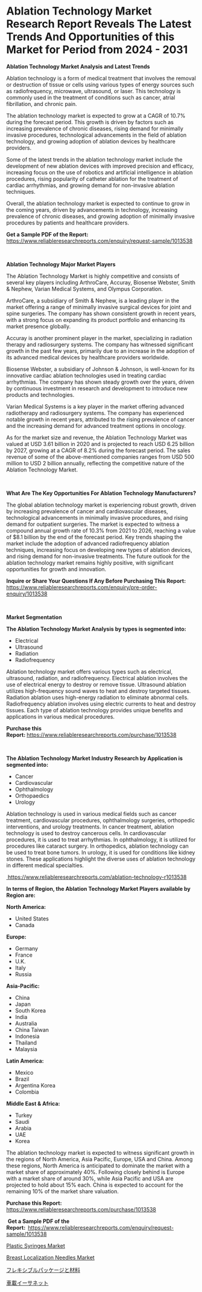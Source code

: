 <p><h1>Ablation Technology Market Research Report Reveals The Latest Trends And Opportunities of this Market for Period from 2024 - 2031</h1></p><p><strong>Ablation Technology Market Analysis and Latest Trends</strong></p>
<p><p>Ablation technology is a form of medical treatment that involves the removal or destruction of tissue or cells using various types of energy sources such as radiofrequency, microwave, ultrasound, or laser. This technology is commonly used in the treatment of conditions such as cancer, atrial fibrillation, and chronic pain.</p><p>The ablation technology market is expected to grow at a CAGR of 10.7% during the forecast period. This growth is driven by factors such as increasing prevalence of chronic diseases, rising demand for minimally invasive procedures, technological advancements in the field of ablation technology, and growing adoption of ablation devices by healthcare providers.</p><p>Some of the latest trends in the ablation technology market include the development of new ablation devices with improved precision and efficacy, increasing focus on the use of robotics and artificial intelligence in ablation procedures, rising popularity of catheter ablation for the treatment of cardiac arrhythmias, and growing demand for non-invasive ablation techniques.</p><p>Overall, the ablation technology market is expected to continue to grow in the coming years, driven by advancements in technology, increasing prevalence of chronic diseases, and growing adoption of minimally invasive procedures by patients and healthcare providers.</p></p>
<p><strong>Get a Sample PDF of the Report:&nbsp;</strong> <a href="https://www.reliableresearchreports.com/enquiry/request-sample/1013538">https://www.reliableresearchreports.com/enquiry/request-sample/1013538</a></p>
<p>&nbsp;</p>
<p><strong>Ablation Technology Major Market Players</strong></p>
<p><p>The Ablation Technology Market is highly competitive and consists of several key players including ArthroCare, Accuray, Biosense Webster, Smith & Nephew, Varian Medical Systems, and Olympus Corporation. </p><p>ArthroCare, a subsidiary of Smith & Nephew, is a leading player in the market offering a range of minimally invasive surgical devices for joint and spine surgeries. The company has shown consistent growth in recent years, with a strong focus on expanding its product portfolio and enhancing its market presence globally.</p><p>Accuray is another prominent player in the market, specializing in radiation therapy and radiosurgery systems. The company has witnessed significant growth in the past few years, primarily due to an increase in the adoption of its advanced medical devices by healthcare providers worldwide.</p><p>Biosense Webster, a subsidiary of Johnson & Johnson, is well-known for its innovative cardiac ablation technologies used in treating cardiac arrhythmias. The company has shown steady growth over the years, driven by continuous investment in research and development to introduce new products and technologies.</p><p>Varian Medical Systems is a key player in the market offering advanced radiotherapy and radiosurgery systems. The company has experienced notable growth in recent years, attributed to the rising prevalence of cancer and the increasing demand for advanced treatment options in oncology.</p><p>As for the market size and revenue, the Ablation Technology Market was valued at USD 3.61 billion in 2020 and is projected to reach USD 6.25 billion by 2027, growing at a CAGR of 8.2% during the forecast period. The sales revenue of some of the above-mentioned companies ranges from USD 500 million to USD 2 billion annually, reflecting the competitive nature of the Ablation Technology Market.</p></p>
<p>&nbsp;</p>
<p><strong>What Are The Key Opportunities For Ablation Technology Manufacturers?</strong></p>
<p><p>The global ablation technology market is experiencing robust growth, driven by increasing prevalence of cancer and cardiovascular diseases, technological advancements in minimally invasive procedures, and rising demand for outpatient surgeries. The market is expected to witness a compound annual growth rate of 10.3% from 2021 to 2026, reaching a value of $8.1 billion by the end of the forecast period. Key trends shaping the market include the adoption of advanced radiofrequency ablation techniques, increasing focus on developing new types of ablation devices, and rising demand for non-invasive treatments. The future outlook for the ablation technology market remains highly positive, with significant opportunities for growth and innovation.</p></p>
<p><strong>Inquire or Share Your Questions If Any Before Purchasing This Report:</strong> <a href="https://www.reliableresearchreports.com/enquiry/pre-order-enquiry/1013538">https://www.reliableresearchreports.com/enquiry/pre-order-enquiry/1013538</a></p>
<p>&nbsp;</p>
<p><strong>Market Segmentation</strong></p>
<p><strong>The Ablation Technology Market Analysis by types is segmented into:</strong></p>
<p><ul><li>Electrical</li><li>Ultrasound</li><li>Radiation</li><li>Radiofrequency</li></ul></p>
<p><p>Ablation technology market offers various types such as electrical, ultrasound, radiation, and radiofrequency. Electrical ablation involves the use of electrical energy to destroy or remove tissue. Ultrasound ablation utilizes high-frequency sound waves to heat and destroy targeted tissues. Radiation ablation uses high-energy radiation to eliminate abnormal cells. Radiofrequency ablation involves using electric currents to heat and destroy tissues. Each type of ablation technology provides unique benefits and applications in various medical procedures.</p></p>
<p><strong>Purchase this Report:&nbsp;</strong><a href="https://www.reliableresearchreports.com/purchase/1013538">https://www.reliableresearchreports.com/purchase/1013538</a></p>
<p>&nbsp;</p>
<p><strong>The Ablation Technology Market Industry Research by Application is segmented into:</strong></p>
<p><ul><li>Cancer</li><li>Cardiovascular</li><li>Ophthalmology</li><li>Orthopaedics</li><li>Urology</li></ul></p>
<p><p>Ablation technology is used in various medical fields such as cancer treatment, cardiovascular procedures, ophthalmology surgeries, orthopedic interventions, and urology treatments. In cancer treatment, ablation technology is used to destroy cancerous cells. In cardiovascular procedures, it is used to treat arrhythmias. In ophthalmology, it is utilized for procedures like cataract surgery. In orthopedics, ablation technology can be used to treat bone tumors. In urology, it is used for conditions like kidney stones. These applications highlight the diverse uses of ablation technology in different medical specialties.</p></p>
<p><a href="https://www.reliableresearchreports.com/ablation-technology-r1013538">&nbsp;https://www.reliableresearchreports.com/ablation-technology-r1013538</a></p>
<p><strong>In terms of Region, the Ablation Technology Market Players available by Region are:</strong></p>
<p>
    <p> <strong> North America: </strong>
        <ul>
            <li>United States</li>
            <li>Canada</li>
        </ul>
        </p> 
    <p> <strong> Europe: </strong>
        <ul>
            <li>Germany</li>
            <li>France</li>
            <li>U.K.</li>
            <li>Italy</li>
            <li>Russia</li>
        </ul>
        </p> 
    <p> <strong> Asia-Pacific: </strong>
        <ul>
            <li>China</li>
            <li>Japan</li>
            <li>South Korea</li>
            <li>India</li>
            <li>Australia</li>
            <li>China Taiwan</li>
            <li>Indonesia</li>
            <li>Thailand</li>
            <li>Malaysia</li>
        </ul>
        </p> 
    <p> <strong> Latin America: </strong>
        <ul>
            <li>Mexico</li>
            <li>Brazil</li>
            <li>Argentina Korea</li>
            <li>Colombia</li>
        </ul>
        </p> 
    <p> <strong> Middle East & Africa: </strong>
        <ul>
            <li>Turkey</li>
            <li>Saudi</li>
            <li>Arabia</li>
            <li>UAE</li>
            <li>Korea</li>
        </ul>
    </p>
    </p>
<p><p>The ablation technology market is expected to witness significant growth in the regions of North America, Asia Pacific, Europe, USA and China. Among these regions, North America is anticipated to dominate the market with a market share of approximately 40%. Following closely behind is Europe with a market share of around 30%, while Asia Pacific and USA are projected to hold about 15% each. China is expected to account for the remaining 10% of the market share valuation.</p></p>
<p><strong>Purchase this Report: </strong><a href="https://www.reliableresearchreports.com/purchase/1013538">https://www.reliableresearchreports.com/purchase/1013538</a></p>
<p>&nbsp;<strong>Get a Sample PDF of the Report:&nbsp;&nbsp;</strong><a href="https://www.reliableresearchreports.com/enquiry/request-sample/1013538">https://www.reliableresearchreports.com/enquiry/request-sample/1013538</a></p>
<p><strong></strong></p>
<p><p><a href="https://github.com/markusgodoy/Market-Research-Report-List-4/blob/main/plastic-syringes-market.md">Plastic Syringes Market</a></p><p><a href="https://github.com/arionmp/Market-Research-Report-List-4/blob/main/breast-localization-needles-market.md">Breast Localization Needles Market</a></p><p><a href="https://github.com/dathomson6534/Market-Research-Report-List-2/blob/main/5075106173355.md">フレキシブルパッケージと材料</a></p><p><a href="https://github.com/BoydYundt1/Market-Research-Report-List-2/blob/main/7667757173356.md">車載イーサネット</a></p></p>